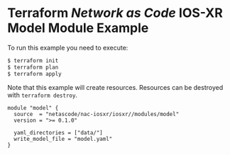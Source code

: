 <!-- BEGIN_TF_DOCS -->
# Terraform *Network as Code* IOS-XR Model Module Example

To run this example you need to execute:

```bash
$ terraform init
$ terraform plan
$ terraform apply
```

Note that this example will create resources. Resources can be destroyed with `terraform destroy`.

```hcl
module "model" {
  source  = "netascode/nac-iosxr/iosxr//modules/model"
  version = ">= 0.1.0"

  yaml_directories = ["data/"]
  write_model_file = "model.yaml"
}
```
<!-- END_TF_DOCS -->